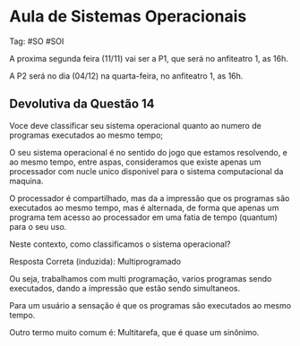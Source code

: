 # Aula de Sistemas Operacionais

Tag: #SO #SOI

A proxima segunda feira (11/11) vai ser a P1, que será no anfiteatro 1, as 16h.

A P2 será no dia (04/12) na quarta-feira, no anfiteatro 1, as 16h.

## Devolutiva da Questão 14

Voce deve classificar seu sistema operacional quanto ao numero de programas executados ao mesmo tempo;

O seu sistema operacional é no sentido do jogo que estamos resolvendo, e ao mesmo tempo, entre aspas, consideramos que existe apenas um processador com nucle unico disponivel para o sistema computacional da maquina.

O processador é compartilhado, mas da a impressão que os programas são executados ao mesmo tempo, mas é alternada, de forma que apenas um programa tem acesso ao processador em uma fatia de tempo (quantum) para o seu uso.

Neste contexto, como classificamos o sistema operacional?

Resposta Correta (induzida): Multiprogramado

Ou seja, trabalhamos com multi programação, varios programas sendo executados, dando a impressão que estão sendo simultaneos.

Para um usuário a sensação é que os programas são executados ao mesmo tempo.

Outro termo muito comum é: Multitarefa, que é quase um sinônimo.

